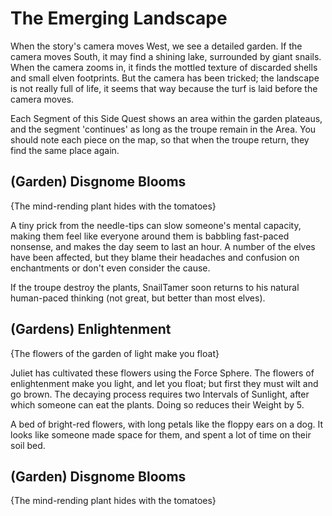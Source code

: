 # The Emerging Landscape

When the story's camera moves West, we see a detailed garden.
If the camera moves South, it may find a shining lake, surrounded by giant snails.
When the camera zooms in, it finds the mottled texture of discarded shells and small elven footprints.
But the camera has been tricked; the landscape is not really full of life, it seems that way because the turf is laid before the camera moves.

Each Segment of this Side Quest shows an area within the garden plateaus, and the segment 'continues' as long as the troupe remain in the Area.
You should note each piece on the map, so that when the troupe return, they find the same place again.

(Garden) Disgnome Blooms
-----
{The mind-rending plant hides with the tomatoes}

A tiny prick from the needle-tips can slow someone's mental capacity, making them feel like everyone around them is babbling fast-paced nonsense, and makes the day seem to last an hour.
A number of the elves have been affected, but they blame their headaches and confusion on enchantments or don't even consider the cause.

If the troupe destroy the plants, SnailTamer soon returns to his natural human-paced thinking (not great, but better than most elves).

(Gardens) Enlightenment
-----
{The flowers of the garden of light make you float}

Juliet has cultivated these flowers using the Force Sphere.
The flowers of enlightenment make you light, and let you float; but first they must wilt and go brown.
The decaying process requires two Intervals of Sunlight, after which someone can eat the plants.
Doing so reduces their Weight by 5.

>>>
A bed of bright-red flowers, with long petals like the floppy ears on a dog.
It looks like someone made space for them, and spent a lot of time on their soil bed.
>>>


(Garden) Disgnome Blooms
-----
{The mind-rending plant hides with the tomatoes}


